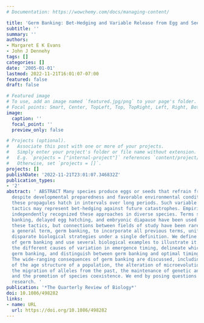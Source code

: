 ```yaml
---
# Documentation: https://wowchemy.com/docs/managing-content/

title: 'Germ Banking: Bet‐Hedging and Variable Release from Egg and Seed Dormancy'
subtitle: ''
summary: ''
authors:
- Margaret E K Evans
- John J Dennehy
tags: []
categories: []
date: '2005-01-01'
lastmod: 2022-11-21T16:01:07-07:00
featured: false
draft: false

# Featured image
# To use, add an image named `featured.jpg/png` to your page's folder.
# Focal points: Smart, Center, TopLeft, Top, TopRight, Left, Right, BottomLeft, Bottom, BottomRight.
image:
  caption: ''
  focal_point: ''
  preview_only: false

# Projects (optional).
#   Associate this post with one or more of your projects.
#   Simply enter your project's folder or file name without extension.
#   E.g. `projects = ["internal-project"]` references `content/project/deep-learning/index.md`.
#   Otherwise, set `projects = []`.
projects: []
publishDate: '2022-11-21T23:01:07.346832Z'
publication_types:
- '2'
abstract: ' ABSTRACT Many species produce eggs or seeds that refrain from hatching
  despite developmental preparedness and favorable environmental conditions. Instead,
  these propagules hatch in intervals over long periods. Such variable hatch or germination
  tactics may represent bet‐hedging against future catastrophes. Empiricists have
  independently recognized these approaches in diverse species. Terms such as seed
  banking, delayed egg hatching, and embryonic diapause have been used to describe
  these tactics, but connections between fields of study have been rare. Here we suggest
  a general term, germ banking, to incorporate all previous terms, unifying many seemingly
  disparate biological strategies under a single definition. We define the phenomenon
  of germ banking and use several biological examples to illustrate it. We then discuss
  the different causes of variation in emergence timing, delineate which constitute
  germ banking, and distinguish between germ banking and optimal timing of diapause.
  The wide‐ranging consequences of germ banking are discussed, including modification
  of the age structure of a population, the alteration of microevolutionary dynamics,
  the migration of alleles from the past, the maintenance of genetic and species diversity,
  and the promotion of species coexistence. We end by posing questions to direct future
  research. '
publication: '*The Quarterly Review of Biology*'
doi: 10.1086/498282
links:
- name: URL
  url: https://doi.org/10.1086/498282
---
```

